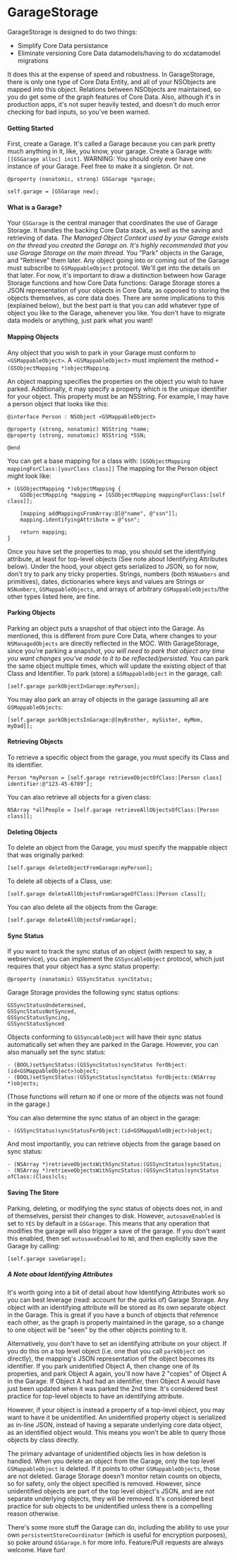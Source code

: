 # GarageStorage

GarageStorage is designed to do two things:
- Simplify Core Data persistance
- Eliminate versioning Core Data datamodels/having to do xcdatamodel migrations

It does this at the expense of speed and robustness. In GarageStorage, there is only one type of Core Data Entity, and all of your NSObjects are mapped into this object. Relations between NSObjects are maintained, so you do get some of the graph features of Core Data. Also, although it's in production apps, it's not super heavily tested, and doesn't do much error checking for bad inputs, so you've been warned.

#### Getting Started
First, create a Garage. It's called a Garage because you can park pretty much anything in it, like, you know, your garage. Create a Garage with: `[[GSGarage alloc] init]`. WARNING: You should only ever have one instance of your Garage. Feel free to make it a singleton. Or not.
```ObjC
@property (nonatomic, strong) GSGarage *garage;
```
```ObjC
self.garage = [GSGarage new];
```
#### What is a Garage?
Your `GSGarage` is the central manager that coordinates the use of Garage Storage. It handles the backing Core Data stack, as well as the saving and retrieving of data. *The Managed Object Context used by your Garage exists on the thread you created the Garage on. It's highly recommended that you use Garage Storage on the main thread.* You "Park" objects in the Garage, and "Retrieve" them later. Any object going into or coming out of the Garage must subscribe to `GSMappableObject` protocol. We'll get into the details on that later. For now, it's important to draw a distinction between how Garage Storage functions and how Core Data functions: Garage Storage stores a JSON representation of your objects in Core Data, as opposed to storing the objects themselves, as core data does. There are some implications to this (explained below), but the best part is that you can add whatever type of object you like to the Garage, whenever you like. You don't have to migrate data models or anything, just park what you want!

#### Mapping Objects
Any object that you wish to park in your Garage must conform to `<GSMappableObject>`. A `<GSMappableObject>` must implement the method `+ (GSObjectMapping *)objectMapping`. 

An object mapping specifies the properties on the object you wish to have parked. Additionally, it may specify a property which is the unique identifier for your object. This property must be an NSString. For example, I may have a person object that looks like this:
```ObjC 
@interface Person : NSObject <GSMappableObject>

@property (strong, nonatomic) NSString *name;
@property (strong, nonatomic) NSString *SSN;

@end
```
You can get a base mapping for a class with: `[GSObjectMapping mappingForClass:[yourClass class]]` The mapping for the Person object might look like:
```ObjC 
+ (GSObjectMapping *)objectMapping {
    GSObjectMapping *mapping = [GSObjectMapping mappingForClass:[self class]];
    
    [mapping addMappingsFromArray:@[@"name", @"ssn"]];
    mapping.identifyingAttribute = @"ssn";
    
    return mapping;
}
```
Once you have set the properties to map, you should set the identifying attribute, at least for top-level objects (See note about Identifying Attributes below). Under the hood, your object gets serialized to JSON, so for now, don't try to park any tricky properties. Strings, numbers (both `NSNumbers` and primitives), dates, dictionaries where keys and values are Strings or `NSNumbers`, `GSMappableObjects`, and arrays of arbitrary `GSMappableObjects`/the other types listed here, are fine. 

#### Parking Objects
Parking an object puts a snapshot of that object into the Garage. As mentioned, this is different from pure Core Data, where changes to your `NSManagedObjects` are directly reflected in the MOC. With GarageStorage, since you're parking a snapshot, *you will need to park that object any time you want changes you've made to it to be reflected/persisted.* You can park the same object multiple times, which will update the existing object of that Class and Identifier. To park (store) a `GSMappableObject` in the garage, call:
```ObjC
[self.garage parkObjectInGarage:myPerson];
```
You may also park an array of objects in the garage (assuming all are `GSMappableObjects`:
```ObjC
[self.garage parkObjectsInGarage:@[myBrother, mySister, myMom, myDad]];
```

#### Retrieving Objects
To retrieve a specific object from the garage, you must specify its Class and its identifier.
```ObjC
Person *myPerson = [self.garage retrieveObjectOfClass:[Person class] identifier:@"123-45-6789"];
```
You can also retrieve all objects for a given class:
```ObjC
NSArray *allPeople = [self.garage retrieveAllObjectsOfClass:[Person class]];
```

#### Deleting Objects
To delete an object from the Garage, you must specify the mappable object that was originally parked:
```ObjC
[self.garage deleteObjectFromGarage:myPerson];
```
To delete all objects of a Class, use:
```ObjC
[self.garage deleteAllObjectsFromGarageOfClass:[Person class]];
```
You can also delete all the objects from the Garage:
```ObjC
[self.garage deleteAllObjectsFromGarage];
```

#### Sync Status
If you want to track the sync status of an object (with respect to say, a webservice), you can implement the `GSSyncableObject` protocol, which just requires that your object has a sync status property:
```ObjC
@property (nonatomic) GSSyncStatus syncStatus;
```
Garage Storage provides the following sync status options:
```ObjC
GSSyncStatusUndetermined,
GSSyncStatusNotSynced,
GSSyncStatusSyncing,
GSSyncStatusSynced 
```
Objects conforming to `GSSyncableObject` will have their sync status automatically set when they are parked in the Garage. However, you can also manually set the sync status:
```ObjC
- (BOOL)setSyncStatus:(GSSyncStatus)syncStatus forObject:(id<GSMappableObject>)object;
- (BOOL)setSyncStatus:(GSSyncStatus)syncStatus forObjects:(NSArray *)objects;
```
(Those functions will return `NO` if one or more of the objects was not found in the garage.)

You can also determine the sync status of an object in the garage:
```ObjC
- (GSSyncStatus)syncStatusForObject:(id<GSMappableObject>)object;
```

And most importantly, you can retrieve objects from the garage based on sync status:
```ObjC
- (NSArray *)retrieveObjectsWithSyncStatus:(GSSyncStatus)syncStatus;
- (NSArray *)retrieveObjectsWithSyncStatus:(GSSyncStatus)syncStatus ofClass:(Class)cls;
```

#### Saving The Store
Parking, deleting, or modifying the sync status of objects does not, in and of themselves, persist their changes to disk. However, `autosaveEnabled` is set to `YES` by default in a `GSGarage`. This means that any operation that modifies the garage will also trigger a save of the garage. If you don't want this enabled, then set `autosaveEnabled` to `NO`, and then explicitly save the Garage by calling:
```ObjC
[self.garage saveGarage];

```
##### A Note about Identifying Attributes
It's worth going into a bit of detail about how Identifying Attributes work so you can best leverage (read: account for the quirks of) Garage Storage. Any object with an identifying attribute will be stored as its own separate object in the Garage. This is great if you have a bunch of objects that reference each other, as the graph is properly maintained in the garage, so a change to one object will be "seen" by the other objects pointing to it. 

Alternatively, you don't have to set an identifying attribute on your object. If you do this on a top level object (i.e. one that you call `parkObject` on directly), the mapping's JSON representation of the object becomes its identifier. If you park unidentified Object A, then change one of its properties, and park Object A again, you'll now have 2 "copies" of Object A in the Garage. If Object A had had an identifier, then Object A would have just been updated when it was parked the 2nd time. It's considered best practice for top-level objects to have an identifying attribute.

However, if your object is instead a property of a top-level object, you may want to have it be unidentified. An unidentified property object is serialized as in-line JSON, instead of having a separate underlying core data object, as an identified object would. This means you won't be able to query those objects by class directly.

The primary advantage of unidentified objects lies in how deletion is handled. When you delete an object from the Garage, only the top level `GSMappableObject` is deleted. If it points to other `GSMappableObjects`, those are not deleted. Garage Storage doesn't monitor retain counts on objects, so for safety, only the object specified is removed. However, since unidentified objects are part of the top level object's JSON, and are not separate underlying objects, they will be removed. It's considered best practice for sub objects to be unidentified unless there is a compelling reason otherwise.

There's some more stuff the Garage can do, including the ability to use your own `persistentStoreCoordinator` (which is useful for encryption purposes), so poke around `GSGarage.h` for more info. Feature/Pull requests are always welcome. Have fun!
